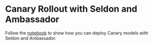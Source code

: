 # Canary Rollout with Seldon and Ambassador

Follow the [notebook](ambassador_canary.ipynb) to show how you can deploy Canary models with Seldon and Ambassador.
